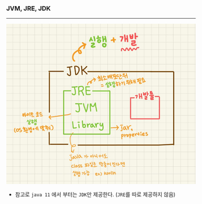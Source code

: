 ### JVM, JRE, JDK

---

![](../images/java-jvm-jre-jdk.jpg)

- 참고로 `java 11` 에서 부터는 `JDK`만 제공한다. (`JRE`를 따로 제공하지 않음)